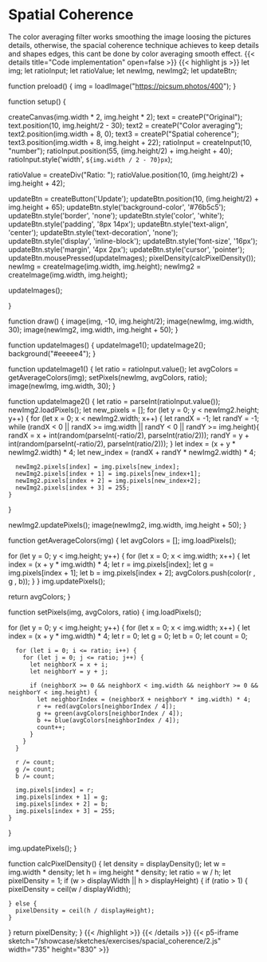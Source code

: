 # Spatial Coherence

The color averaging filter works smoothing the image loosing the pictures details, otherwise, the spacial coherence technique achieves to keep 
details and shapes edges, this cant be done by color averaging smooth effect.
{{< details title="Code implementation" open=false >}} {{< highlight js >}}
let img;
let ratioInput;
let ratioValue;
let newImg, newImg2;
let updateBtn;

function preload() {
  img = loadImage("https://picsum.photos/400");
}

function setup() {

  createCanvas(img.width * 2, img.height * 2);
  text = createP("Original");
  text.position(10, img.height/2 - 30);
  text2 = createP("Color averaging");
  text2.position(img.width + 8, 0);
  text3 = createP("Spatial coherence");
  text3.position(img.width + 8, img.height + 22);
  ratioInput = createInput(10, "number");
  ratioInput.position(55, (img.height/2) + img.height + 40);
  ratioInput.style('width', `${img.width / 2 - 70}px`);
  
  ratioValue = createDiv("Ratio: ");
  ratioValue.position(10, (img.height/2) + img.height + 42);

  updateBtn = createButton('Update');
  updateBtn.position(10, (img.height/2) + img.height + 65);
  updateBtn.style('background-color', '#76b5c5');
  updateBtn.style('border', 'none');
  updateBtn.style('color', 'white');
  updateBtn.style('padding', '8px 14px');
  updateBtn.style('text-align', 'center');
  updateBtn.style('text-decoration', 'none');
  updateBtn.style('display', 'inline-block');
  updateBtn.style('font-size', '16px');
  updateBtn.style('margin', '4px 2px');
  updateBtn.style('cursor', 'pointer');
  updateBtn.mousePressed(updateImages);
  pixelDensity(calcPixelDensity());
  newImg = createImage(img.width, img.height);
  newImg2 = createImage(img.width, img.height);

  updateImages();
  
}

function draw() {
  image(img, -10, img.height/2);
  image(newImg, img.width, 30);
  image(newImg2, img.width, img.height + 50);
}

function updateImages() {
  updateImage1();
  updateImage2();
  background("#eeeee4");
}

function updateImage1() {
  let ratio = ratioInput.value();
  let avgColors = getAverageColors(img);
  setPixels(newImg, avgColors, ratio);
  image(newImg, img.width, 30);
}

function updateImage2() {
  let ratio = parseInt(ratioInput.value());
  newImg2.loadPixels();
  let new_pixels = [];
  for (let y = 0; y < newImg2.height; y++) {
    for (let x = 0; x < newImg2.width; x++) {
      let randX = -1;
      let randY = -1;
      while (randX < 0 || randX >= img.width || randY < 0 || randY >= img.height){
        randX = x + int(random(parseInt(-ratio/2), parseInt(ratio/2)));
        randY = y + int(random(parseInt(-ratio/2), parseInt(ratio/2)));
      }
      let index = (x + y * newImg2.width) * 4;
      let new_index = (randX + randY * newImg2.width) * 4;
      
      newImg2.pixels[index] = img.pixels[new_index];
      newImg2.pixels[index + 1] = img.pixels[new_index+1];
      newImg2.pixels[index + 2] = img.pixels[new_index+2];
      newImg2.pixels[index + 3] = 255;      
    }
  }

  newImg2.updatePixels();
  image(newImg2, img.width, img.height + 50);
}

function getAverageColors(img)
{
  let avgColors = [];
  img.loadPixels();

  for (let y = 0; y < img.height; y++) {
    for (let x = 0; x < img.width; x++) {
      let index = (x + y * img.width) * 4;
      let r = img.pixels[index];
      let g = img.pixels[index + 1];
      let b = img.pixels[index + 2];
      avgColors.push(color(r , g , b));
    }
  }
  img.updatePixels();

  return avgColors;
}

function setPixels(img, avgColors, ratio) {
  img.loadPixels();

  for (let y = 0; y < img.height; y++) {
    for (let x = 0; x < img.width; x++) {
      let index = (x + y * img.width) * 4;
      let r = 0;
      let g = 0;
      let b = 0;
      let count = 0;

      for (let i = 0; i <= ratio; i++) {
        for (let j = 0; j <= ratio; j++) {
          let neighborX = x + i;
          let neighborY = y + j;

          if (neighborX >= 0 && neighborX < img.width && neighborY >= 0 && neighborY < img.height) {
            let neighborIndex = (neighborX + neighborY * img.width) * 4;
            r += red(avgColors[neighborIndex / 4]);
            g += green(avgColors[neighborIndex / 4]);
            b += blue(avgColors[neighborIndex / 4]);
            count++;
          }
        }
      }

      r /= count;
      g /= count;
      b /= count;

      img.pixels[index] = r;
      img.pixels[index + 1] = g;
      img.pixels[index + 2] = b;
      img.pixels[index + 3] = 255;
    }
  }

  img.updatePixels();
}

function calcPixelDensity() {
  let density = displayDensity();
  let w = img.width * density;
  let h = img.height * density;
  let ratio = w / h;
  let pixelDensity = 1;
  if (w > displayWidth || h > displayHeight) {
    if (ratio > 1) {
      pixelDensity = ceil(w / displayWidth);
   

    } else {
      pixelDensity = ceil(h / displayHeight);
    }
  }
  return pixelDensity;
}
{{< /highlight >}} {{< /details >}}
{{< p5-iframe sketch="/showcase/sketches/exercises/spacial_coherence/2.js" width="735" height="830" >}}
